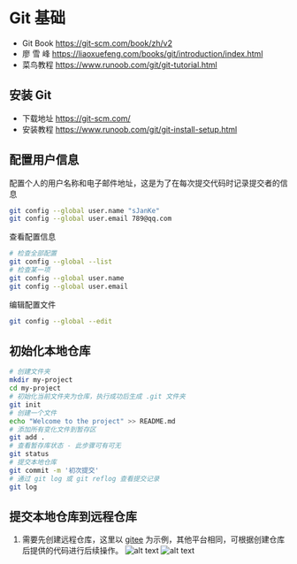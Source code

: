 # Git 基础

- Git Book <https://git-scm.com/book/zh/v2>
- 廖 雪 峰 <https://liaoxuefeng.com/books/git/introduction/index.html>
- 菜鸟教程 <https://www.runoob.com/git/git-tutorial.html>

## 安装 Git

- 下载地址 <https://git-scm.com/>
- 安装教程 <https://www.runoob.com/git/git-install-setup.html>

## 配置用户信息

配置个人的用户名称和电子邮件地址，这是为了在每次提交代码时记录提交者的信息

```sh
git config --global user.name "sJanKe"
git config --global user.email 789@qq.com
```

查看配置信息

```sh
# 检查全部配置
git config --global --list
# 检查某一项
git config --global user.name
git config --global user.email
```

编辑配置文件

```sh
git config --global --edit
```

## 初始化本地仓库

```sh
# 创建文件夹
mkdir my-project
cd my-project
# 初始化当前文件夹为仓库，执行成功后生成 .git 文件夹
git init
# 创建一个文件
echo "Welcome to the project" >> README.md
# 添加所有变化文件到暂存区
git add .
# 查看暂存库状态 - 此步骤可有可无
git status
# 提交本地仓库
git commit -m '初次提交'
# 通过 git log 或 git reflog 查看提交记录
git log

```

## 提交本地仓库到远程仓库

1. 需要先创建远程仓库，这里以 [gitee](https://gitee.com/) 为示例，其他平台相同，可根据创建仓库后提供的代码进行后续操作。
   ![alt text](/assets/images/git/createRepository.png)
   ![alt text](/assets/images/git/createRepository2.png)
